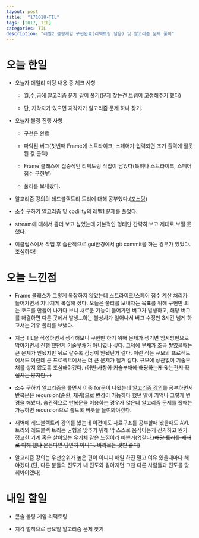 ```yaml
---
layout: post
title:  "171018-TIL"
tags: [2017, TIL]
categories: TIL
description: "레벨2 볼링게임 구현완료(리팩토링 남음) 및 알고리즘 문제 풀이"
---
```


오늘 한일
========

- 오늘자 데일리 미팅 내용 중 체크 사항

  - 월,수,금에 알고리즘 문제 같이 풀기(문제 찾는건 트램이 고생해주기 했다)

  - 단, 지각자가 있으면 지각자가 알고리즘 문제 하나 찾기.

- 오늘자 볼링 진행 사항
  - 구현은 완료

  - 파악된 버그(첫번째 Frame에 스트라이크, 스페어가 입력되면 초기 출력에 잘못된 값 출력)

  - Frame 클래스에 집중적인 리팩토링 작업이 남았다(특히나 스트라이크, 스페어 점수 구현부)

  - 풀리를 보내봤다.

- 알고리즘 강의의 레드블랙트리 트리에 대해 공부했다.([포스팅](https://hue9010.github.io/%EC%95%8C%EA%B3%A0%EB%A6%AC%EC%A6%98/red-black-tree(1)/))  

- [소수 구하기 알고리즘](https://www.acmicpc.net/problem/1978) 및 codility의 [레벨1 문제](https://codility.com/c/run/training399S3N-6EK)를 풀었다.

- stream에 대해서 좀더 보고 싶었는데 기본적인 형태만 간략히 보고 제대로 보질 못했다.

- 이클립스에서 작업 후 습관적으로 gui환경에서 git commit을 하는 경우가 있었다. 조심하자!

오늘 느낀점
=========

- Frame 클래스가 그렇게 복잡하지 않았는데 스트라이크/스페어 점수 계산 처리가 들어가면서 지나치게 복잡해 졌다. 오늘은 풀리를 보내자는 목표를 위해 구현만 되는 코드를 만들어 나가다 보니 새로운 기능이 들어가면 버그가 발생하고, 해당 버그를 해결하면 다른 곳에서 발생...하는 불상사가 일어나서 버그 수정만 3시간 넘게 하고서는 겨우 풀리를 보냈다.

- 지금 TIL을 작성하면서 생각해보니 구현만 하기 위해 문제가 생기면 임시방편으로 막아가면서 진행 했던게 기술부채가 아니였나 싶다. 그덕에 부채가 조금 쌓였을때는 큰 문제가 안됐지만 뒤로 갈수록 감당이 안됐던거 같다. 이런 작은 규모의 프로젝트에서도 이런데 큰 프로젝트에서는 더 큰 문제가 될거 같다. 규모에 상관없이 기술부채를 쌓지 않도록 조심해야겠다. ~~(이번 사항이 기술부채에 해당하는게 맞는건지 확실치는 않지만...)~~   

- 소수 구하기 알고리즘을 풀면서 이중 for문이 나왔는데 [알고리즘 강의](https://www.inflearn.com/course/%EC%95%8C%EA%B3%A0%EB%A6%AC%EC%A6%98-%EA%B0%95%EC%A2%8C/)를 공부하면서 반복문은 recursion(순환, 재귀)으로 변경이 가능하다 했던 말이 기억나 그렇게 변경을 해봤다. 습관적으로 반복문을 이용하는 경우가 많은데 알고리즘 문제를 풀때는 가능하면 recursion으로 풀도록 버릇을 들여봐야겠다.  

- 새벽에 레드블랙트리 강의를 봤는데 이전에도 자료구조를 공부할때 봤을때도 AVL트리와 레드블랙 트리는 균형을 맞추기 위해 막 스스로 움직이는게 신기하고 뭔가 정교한 기계 혹은 살아있는 유기체 같은 느낌이라 예쁜거(?)같다.~~(해당 트리를 제대로 이해 했냐 묻는다면 당연히 아니다. 바라보는 것만 좋다)~~

- 알고리즘 강의는 우선순위가 높은 편이 아니니 매일 하진 말고 여유 있을때마다 해야겠다.(단, 다른 분들의 진도가 내 진도와 같아지면 그땐 다른 사람들과 진도를 맞춰봐야겠다)

내일 할일
=========

- 콘솔 볼링 게임 리팩토링

- 지각 벌칙으로 금요일 알고리즘 문제 찾기
